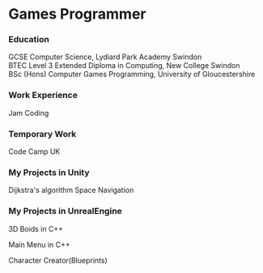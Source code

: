 # Games Programmer

### Education
GCSE Computer Science, Lydiard Park Academy Swindon <br />
BTEC Level 3 Extended Diploma in Computing, New College Swindon <br />
BSc (Hons) Computer Games Programming, University of Gloucestershire <br />

### Work Experience
Jam Coding

### Temporary Work
Code Camp UK

### My Projects in Unity
Dijkstra's algorithm Space Navigation


### My Projects in UnrealEngine
3D Boids in C++

Main Menu in C++

Character Creator(Blueprints)


